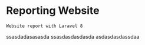 # Reporting Website
```
Website report with Laravel 8
```
ssasdadasasasda
ssasdasdasdasda
asdasdasdassdaa
